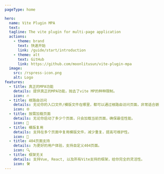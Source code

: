 ```yaml
---
pageType: home

hero:
  name: Vite Plugin MPA
  text: 
  tagline: The vite plugin for multi-page application
  actions:
    - theme: brand
      text: 快速开始
      link: /guide/start/introduction
    - theme: alt
      text: GitHub
      link: https://github.com/moonlitusun/vite-plugin-mpa
  image:
    src: /rspress-icon.png
    alt: Logo
features:
  - title: 真正的MPA功能
    details: 提供真正的MPA功能，抛去了vite MP的种种限制。
    icon: 🔥
  - title: 根路由访问
    details: 无论你的入口文件/模版文件在哪里，都可以通过根路由访问页面，非常适合嵌入式页面开发。
    icon: 🌐
  - title: 按需加载页面
    details: 无论你启动了多少个页面，只会加载当前页面，确保最佳性能。
    icon: 🚀
  - title: 模版复用
    details: 支持在多个页面中复用模版文件，减少重复，提高可维护性。
    icon: 📄
  - title: 404页面支持
    details: 为更好的用户体验，支持自定义404页面。
    icon: 🔍
  - title: 框架无关
    details: 支持Vue, React, 以及所有Vite支持的框架，给你完全的灵活性。
    icon: 🛠️
---
```

